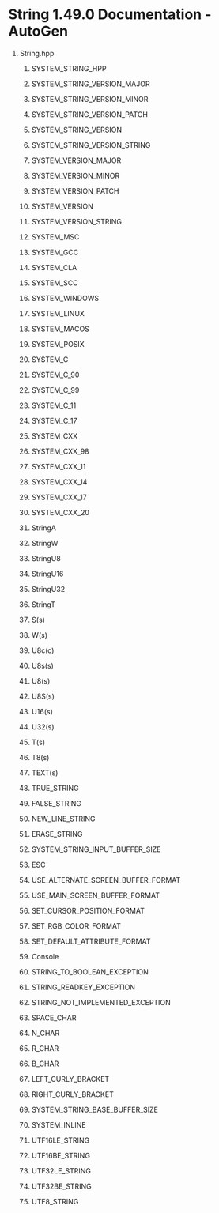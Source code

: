 # String 1.49.0 Documentation - AutoGen

1. String.hpp

    1. SYSTEM_STRING_HPP

    1. SYSTEM_STRING_VERSION_MAJOR

    1. SYSTEM_STRING_VERSION_MINOR

    1. SYSTEM_STRING_VERSION_PATCH

    1. SYSTEM_STRING_VERSION

    1. SYSTEM_STRING_VERSION_STRING

    1. SYSTEM_VERSION_MAJOR

    1. SYSTEM_VERSION_MINOR

    1. SYSTEM_VERSION_PATCH

    1. SYSTEM_VERSION

    1. SYSTEM_VERSION_STRING

    1. SYSTEM_MSC

    1. SYSTEM_GCC

    1. SYSTEM_CLA

    1. SYSTEM_SCC

    1. SYSTEM_WINDOWS

    1. SYSTEM_LINUX

    1. SYSTEM_MACOS

    1. SYSTEM_POSIX

    1. SYSTEM_C

    1. SYSTEM_C_90

    1. SYSTEM_C_99

    1. SYSTEM_C_11

    1. SYSTEM_C_17

    1. SYSTEM_CXX

    1. SYSTEM_CXX_98

    1. SYSTEM_CXX_11

    1. SYSTEM_CXX_14

    1. SYSTEM_CXX_17

    1. SYSTEM_CXX_20

    1. StringA

    1. StringW

    1. StringU8

    1. StringU16

    1. StringU32

    1. StringT

    1. S(s)

    1. W(s)

    1. U8c(c)

    1. U8s(s)

    1. U8(s)

    1. U8S(s)

    1. U16(s)

    1. U32(s)

    1. T(s)

    1. T8(s)

    1. TEXT(s)

    1. TRUE_STRING

    1. FALSE_STRING

    1. NEW_LINE_STRING

    1. ERASE_STRING

    1. SYSTEM_STRING_INPUT_BUFFER_SIZE

    1. ESC

    1. USE_ALTERNATE_SCREEN_BUFFER_FORMAT

    1. USE_MAIN_SCREEN_BUFFER_FORMAT

    1. SET_CURSOR_POSITION_FORMAT

    1. SET_RGB_COLOR_FORMAT

    1. SET_DEFAULT_ATTRIBUTE_FORMAT

    1. Console

    1. STRING_TO_BOOLEAN_EXCEPTION

    1. STRING_READKEY_EXCEPTION

    1. STRING_NOT_IMPLEMENTED_EXCEPTION

    1. SPACE_CHAR

    1. N_CHAR

    1. R_CHAR

    1. B_CHAR

    1. LEFT_CURLY_BRACKET

    1. RIGHT_CURLY_BRACKET

    1. SYSTEM_STRING_BASE_BUFFER_SIZE

    1. SYSTEM_INLINE

    1. UTF16LE_STRING

    1. UTF16BE_STRING

    1. UTF32LE_STRING

    1. UTF32BE_STRING

    1. UTF8_STRING
